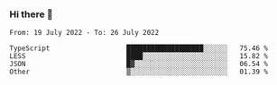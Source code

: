 ### Hi there 👋

<!--START_SECTION:waka-->

```text
From: 19 July 2022 - To: 26 July 2022

TypeScript                   ███████████████████░░░░░░   75.46 %
LESS                         ████░░░░░░░░░░░░░░░░░░░░░   15.82 %
JSON                         █▓░░░░░░░░░░░░░░░░░░░░░░░   06.54 %
Other                        ▒░░░░░░░░░░░░░░░░░░░░░░░░   01.39 %
```

<!--END_SECTION:waka-->

<!--
**jtaox/jtaox** is a ✨ _special_ ✨ repository because its `README.md` (this file) appears on your GitHub profile.

Here are some ideas to get you started:

- 🔭 I’m currently working on ...
- 🌱 I’m currently learning ...
- 👯 I’m looking to collaborate on ...
- 🤔 I’m looking for help with ...
- 💬 Ask me about ...
- 📫 How to reach me: ...
- 😄 Pronouns: ...
- ⚡ Fun fact: ...
-->
